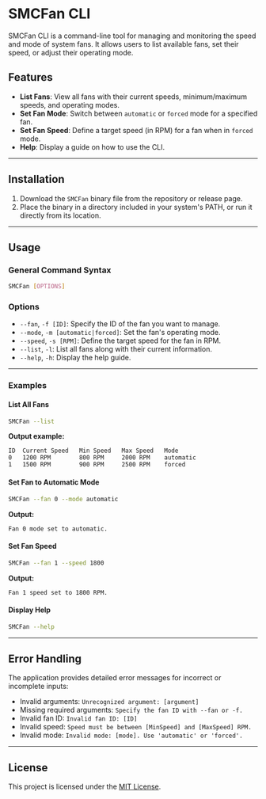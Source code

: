 
# SMCFan CLI

SMCFan CLI is a command-line tool for managing and monitoring the speed and mode of system fans. It allows users to list available fans, set their speed, or adjust their operating mode.

## Features

- **List Fans**: View all fans with their current speeds, minimum/maximum speeds, and operating modes.
- **Set Fan Mode**: Switch between `automatic` or `forced` mode for a specified fan.
- **Set Fan Speed**: Define a target speed (in RPM) for a fan when in `forced` mode.
- **Help**: Display a guide on how to use the CLI.

---

## Installation

1. Download the `SMCFan` binary file from the repository or release page.
2. Place the binary in a directory included in your system's PATH, or run it directly from its location.

---

## Usage

### General Command Syntax

```bash
SMCFan [OPTIONS]
```

### Options

- `--fan`, `-f [ID]`: Specify the ID of the fan you want to manage.
- `--mode`, `-m [automatic|forced]`: Set the fan's operating mode.
- `--speed`, `-s [RPM]`: Define the target speed for the fan in RPM.
- `--list`, `-l`: List all fans along with their current information.
- `--help`, `-h`: Display the help guide.

---

### Examples

#### List All Fans

```bash
SMCFan --list
```

**Output example:**
```
ID  Current Speed   Min Speed   Max Speed   Mode
0   1200 RPM        800 RPM     2000 RPM    automatic
1   1500 RPM        900 RPM     2500 RPM    forced
```

#### Set Fan to Automatic Mode

```bash
SMCFan --fan 0 --mode automatic
```

**Output:**
```
Fan 0 mode set to automatic.
```

#### Set Fan Speed

```bash
SMCFan --fan 1 --speed 1800
```

**Output:**
```
Fan 1 speed set to 1800 RPM.
```

#### Display Help

```bash
SMCFan --help
```

---

## Error Handling

The application provides detailed error messages for incorrect or incomplete inputs:

- Invalid arguments: `Unrecognized argument: [argument]`
- Missing required arguments: `Specify the fan ID with --fan or -f.`
- Invalid fan ID: `Invalid fan ID: [ID]`
- Invalid speed: `Speed must be between [MinSpeed] and [MaxSpeed] RPM.`
- Invalid mode: `Invalid mode: [mode]. Use 'automatic' or 'forced'.`

---

## License

This project is licensed under the [MIT License](LICENSE).
